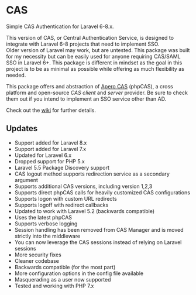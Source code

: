 # CAS
Simple CAS Authentication for Laravel 6-8.x.

This version of CAS, or Central Authentication Service, is designed to integrate with Laravel 6-8 projects that need to implement SSO.  
Older version of Laravel may work, but are untested. This package was built for my 
necessity but can be easily used for anyone requiring CAS/SAML SSO in Laravel 6+.  This package is different in mindset as the goal in this project is to be as minimal as possible while offering as much flexibility as needed.

This package offers and abstraction of [Apero CAS](https://www.apereo.org/projects/cas) (phpCAS), a cross platform and open-source *CAS client* and *server* provider.  Be sure to check them out if you intend to implement an SSO service other than AD.

Check out the [wiki](https://github.com/subfission/cas/wiki) for further details.


## Updates
* Support added for Laravel 8.x
* Support added for Laravel 7.x
* Updated for Laravel 6.x
* Dropped support for PHP 5.x
* Laravel 5.5 Package Discovery support
* CAS logout method supports redirection service as a secondary argument
* Supports additional CAS versions, including version 1,2,3
* Supports direct phpCAS calls for heavily customized CAS configurations
* Supports logon with custom URL redirects
* Supports logoff with redirect callbacks
* Updated to work with Laravel 5.2 (backwards compatible)
* Uses the latest phpCAS
* Supports verbose logging
* Session handling has been removed from CAS Manager and is moved strictly into the middleware
* You can now leverage the CAS sessions instead of relying on Laravel sessions
* More security fixes
* Cleaner codebase
* Backwards compatible (for the most part)
* More configuration options in the config file available
* Masquerading as a user now supported
* Tested and working with PHP 7.x